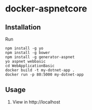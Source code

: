 # docker-aspnetcore

Installation
------------

Run

```
npm install -g yo
npm install -g bower
npm install -g generator-aspnet
yo aspnet webbasic
cd WebApplicationBasic
docker build -t my-dotnet-app .
docker run -p 80:5000 my-dotnet-app

```

Usage
-----

1. View in http://localhost
